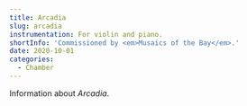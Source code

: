 ```yaml
---
title: Arcadia
slug: arcadia
instrumentation: For violin and piano.
shortInfo: 'Commissioned by <em>Musaics of the Bay</em>.'
date: 2020-10-01
categories:
  - Chamber
---
```

Information about _Arcadia_.
